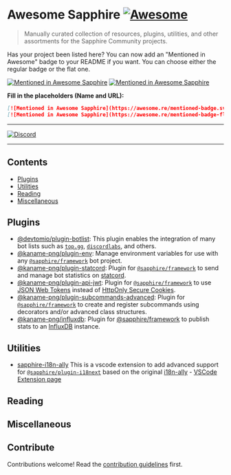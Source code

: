 # Awesome Sapphire [![Awesome](https://awesome.re/badge.svg)](https://awesome.re)

> Manually curated collection of resources, plugins, utilities, and other assortments for the Sapphire Community
> projects.

Has your project been listed here? You can now add an "Mentioned in Awesome" badge to your README if you want. You can
choose either the regular badge or the flat one.

[![Mentioned in Awesome Sapphire](https://awesome.re/mentioned-badge.svg)](https://github.com/sapphiredev/awesome-sapphire)
[![Mentioned in Awesome Sapphire](https://awesome.re/mentioned-badge-flat.svg)](https://github.com/sapphiredev/awesome-sapphire)

**Fill in the placeholders (Name and URL):**

```md
[![Mentioned in Awesome Sapphire](https://awesome.re/mentioned-badge.svg)](https://github.com/sapphiredev/awesome-sapphire)
[![Mentioned in Awesome Sapphire](https://awesome.re/mentioned-badge-flat.svg)](https://github.com/sapphiredev/awesome-sapphire)
```

---

[![Discord](https://discord.com/api/guilds/737141877803057244/embed.png)](https://discord.gg/sapphiredev)

---

## Contents

- [Plugins](#plugins)
- [Utilities](#utilities)
- [Reading](#reading)
- [Miscellaneous](#miscellaneous)

## Plugins

- [@devtomio/plugin-botlist](https://github.com/devtomio/sapphire-plugin-botlist#readme): This plugin enables the
  integration of many bot lists such as [`top.gg`](https://top.gg), [`discordlabs`](https://discordlabs.org), and
  others.
- [@kaname-png/plugin-env](https://github.com/kaname-png/neko-plugins/tree/main/packages/env): Manage environment
  variables for use with any [`@sapphire/framework`](https://github.com/sapphiredev/framework) bot project.
- [@kaname-png/plugin-statcord](https://github.com/kaname-png/neko-plugins/tree/main/packages/statcord): Plugin for
  [`@sapphire/framework`](https://github.com/sapphiredev/framework) to send and manage bot statistics on
  [statcord](https://statcord.com).
- [@kaname-png/plugin-api-jwt](https://github.com/kaname-png/neko-plugins/tree/main/packages/api-jwt): Plugin for
  [`@sapphire/framework`](https://github.com/sapphiredev/framework) to use [JSON Web Tokens](https://jwt.io) instead of
  [HttpOnly Secure Cookies](https://developer.mozilla.org/en-US/docs/Web/HTTP/Cookies).
- [@kaname-png/plugin-subcommands-advanced](https://github.com/kaname-png/neko-plugins/tree/main/packages/subcommands-advanced):
  Plugin for [`@sapphire/framework`](https://github.com/sapphiredev/framework) to create and register subcommands using
  decorators and/or advanced class structures.
- [@kaname-png/influxdb](https://github.com/kaname-png/neko-plugins/tree/main/packages/influxdb): Plugin for
  <a href="https://github.com/sapphiredev/framework">@sapphire/framework</a> to publish stats to an
  <a href="https://www.influxdata.com">InfluxDB</a> instance.

## Utilities

- [sapphire-i18n-ally](https://github.com/Mzato0001/i18n-ally/tree/publish) This is a vscode extension to add advanced
  support for [`@sapphire/plugin-i18next`](https://github.com/sapphiredev/plugins/tree/main/packages/i18next) based on
  the original [i18n-ally](https://github.com/lokalise/i18n-ally) -
  [VSCode Extension page](https://marketplace.visualstudio.com/items?itemName=mzato0001.sapphire-i18n-ally)

## Reading

## Miscellaneous

## Contribute

Contributions welcome! Read the [contribution guidelines](.github/CONTRIBUTING.md) first.
